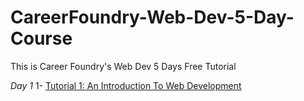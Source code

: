 # CareerFoundry-Web-Dev-5-Day-Course
This is Career Foundry's Web Dev 5 Days Free Tutorial 

*Day 1*
1- [Tutorial 1: An Introduction To Web Development](https://careerfoundry.com/en/tutorials/web-development-for-beginners/introduction-to-web-development/)

